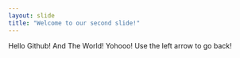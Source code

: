 ```yaml
---
layout: slide
title: "Welcome to our second slide!"
---
```

Hello Github! And The World! Yohooo!
Use the left arrow to go back!
